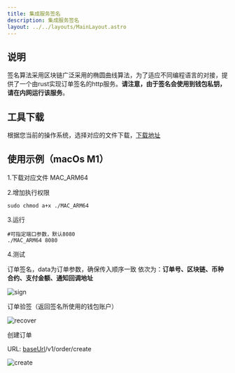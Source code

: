 ```yaml
---
title: 集成服务签名
description: 集成服务签名
layout: ../../layouts/MainLayout.astro
---
```


## 说明
签名算法采用区块链广泛采用的椭圆曲线算法，为了适应不同编程语言的对接，提供了一个由rust实现订单签名的http服务。**请注意，由于签名会使用到钱包私钥，请在内网运行该服务**。

## 工具下载
根据您当前的操作系统，选择对应的文件下载，[下载地址](https://github.com/nulls-network/sign-order-service/releases)

## 使用示例（macOs M1）
1.下载对应文件 MAC_ARM64

2.增加执行权限
```code
sudo chmod a+x ./MAC_ARM64
```

3.运行
```code
#可指定端口参数，默认8080
./MAC_ARM64 8080
```

4.测试      

订单签名，data为订单参数，确保传入顺序一致
依次为：**订单号、区块链、币种合约、支付金额、通知回调地址**  

![sign](/sign.png)

订单验签（返回签名所使用的钱包账户）    
    
![recover](/recover.png)

创建订单

URL: [baseUrl](/zh-CN/config)/v1/order/create

![create](/order.png)


